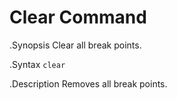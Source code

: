 # Clear Command

.Synopsis
Clear all break points.

.Syntax
`clear`

.Description
Removes all break points.
